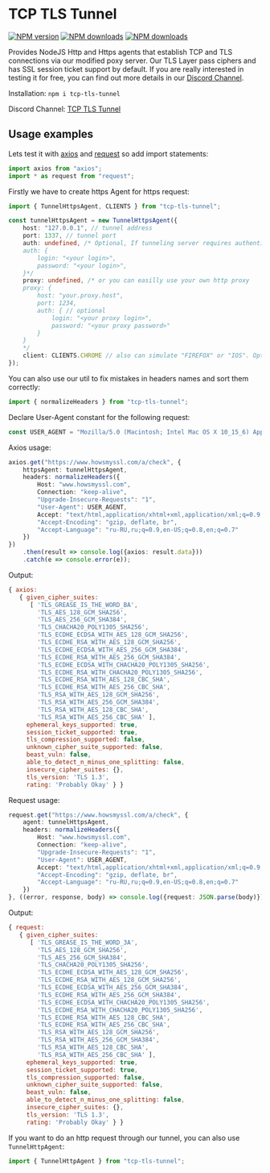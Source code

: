 # TCP TLS Tunnel

<!-- BADGES/ -->
<span class="badge-npmversion"><a href="https://npmjs.org/package/tcp-tls-tunnel" title="View this project on NPM"><img src="https://img.shields.io/npm/v/tcp-tls-tunnel.svg" alt="NPM version" /></a></span>
<span class="badge-npmdownloads"><a href="https://npmjs.org/package/tcp-tls-tunnel" title="View this project on NPM"><img src="https://img.shields.io/npm/dm/tcp-tls-tunnel.svg" alt="NPM downloads" /></a></span>
<span class="badge-typescript"><a href="https://github.com/Arteha/tcp-tls-tunnel" title="View this project on GitHub"><img src="https://img.shields.io/npm/types/tcp-tls-tunnel.svg" alt="NPM downloads" /></a></span>
<!-- /BADGES -->

Provides NodeJS Http and Https agents that establish TCP and TLS connections via our modified poxy server.
Our TLS Layer pass ciphers and has SSL session ticket support by default.
If you are really interested in testing it for free, you can find out more details in our [Discord Channel](https://discord.gg/4HRVxNP).

Installation: `npm i tcp-tls-tunnel`

Discord Channel: [ TCP TLS Tunnel](https://discord.gg/4HRVxNP)

## Usage examples

Lets test it with [axios](https://npmjs.org/package/axios) and [request](https://npmjs.org/package/request) so add import statements:
```typescript
import axios from "axios";
import * as request from "request";
```

Firstly we have to create https Agent for https request:
```typescript
import { TunnelHttpsAgent, CLIENTS } from "tcp-tls-tunnel";

const tunnelHttpsAgent = new TunnelHttpsAgent({
    host: "127.0.0.1", // tunnel address
    port: 1337, // tunnel port
    auth: undefined, /* Optional, If tunneling server requires authentication, then pass credentials:
    auth: {
        login: "<your login>",
        password: "<your login>",
    }*/
    proxy: undefined, /* or you can easilly use your own http proxy
    proxy: {
        host: "your.proxy.host",
        port: 1234,
        auth: { // optional
            login: "<your proxy login>",
            password: "<your proxy password>"
        }
    }
    */
    client: CLIENTS.CHROME // also can simulate "FIREFOX" or "IOS". Optional. Default: "CHROME"
});
```

You can also use our util to fix mistakes in headers names and sort them correctly:
```typescript
import { normalizeHeaders } from "tcp-tls-tunnel";
```

Declare User-Agent constant for the following request:
```typescript
const USER_AGENT = "Mozilla/5.0 (Macintosh; Intel Mac OS X 10_15_6) AppleWebKit/537.36 (KHTML, like Gecko) Chrome/85.0.4183.102 Safari/537.36";
```

Axios usage:
```typescript
axios.get("https://www.howsmyssl.com/a/check", {
    httpsAgent: tunnelHttpsAgent,
    headers: normalizeHeaders({
        Host: "www.howsmyssl.com",
        Connection: "keep-alive",
        "Upgrade-Insecure-Requests": "1",
        "User-Agent": USER_AGENT,
        Accept: "text/html,application/xhtml+xml,application/xml;q=0.9,image/webp,image/apng,/;q=0.8,application/signed-exchange;v=b3;q=0.9",
        "Accept-Encoding": "gzip, deflate, br",
        "Accept-Language": "ru-RU,ru;q=0.9,en-US;q=0.8,en;q=0.7"
    })
})
    .then(result => console.log({axios: result.data}))
    .catch(e => console.error(e));
```
Output:
```javascript
{ axios:
   { given_cipher_suites:
      [ 'TLS_GREASE_IS_THE_WORD_BA',
        'TLS_AES_128_GCM_SHA256',
        'TLS_AES_256_GCM_SHA384',
        'TLS_CHACHA20_POLY1305_SHA256',
        'TLS_ECDHE_ECDSA_WITH_AES_128_GCM_SHA256',
        'TLS_ECDHE_RSA_WITH_AES_128_GCM_SHA256',
        'TLS_ECDHE_ECDSA_WITH_AES_256_GCM_SHA384',
        'TLS_ECDHE_RSA_WITH_AES_256_GCM_SHA384',
        'TLS_ECDHE_ECDSA_WITH_CHACHA20_POLY1305_SHA256',
        'TLS_ECDHE_RSA_WITH_CHACHA20_POLY1305_SHA256',
        'TLS_ECDHE_RSA_WITH_AES_128_CBC_SHA',
        'TLS_ECDHE_RSA_WITH_AES_256_CBC_SHA',
        'TLS_RSA_WITH_AES_128_GCM_SHA256',
        'TLS_RSA_WITH_AES_256_GCM_SHA384',
        'TLS_RSA_WITH_AES_128_CBC_SHA',
        'TLS_RSA_WITH_AES_256_CBC_SHA' ],
     ephemeral_keys_supported: true,
     session_ticket_supported: true,
     tls_compression_supported: false,
     unknown_cipher_suite_supported: false,
     beast_vuln: false,
     able_to_detect_n_minus_one_splitting: false,
     insecure_cipher_suites: {},
     tls_version: 'TLS 1.3',
     rating: 'Probably Okay' } }
```

Request usage:
```typescript
request.get("https://www.howsmyssl.com/a/check", {
    agent: tunnelHttpsAgent,
    headers: normalizeHeaders({
        Host: "www.howsmyssl.com",
        Connection: "keep-alive",
        "Upgrade-Insecure-Requests": "1",
        "User-Agent": USER_AGENT,
        Accept: "text/html,application/xhtml+xml,application/xml;q=0.9,image/webp,image/apng,/;q=0.8,application/signed-exchange;v=b3;q=0.9",
        "Accept-Encoding": "gzip, deflate, br",
        "Accept-Language": "ru-RU,ru;q=0.9,en-US;q=0.8,en;q=0.7"
    })
}, ((error, response, body) => console.log({request: JSON.parse(body)})));
```
Output:
```javascript
{ request:
   { given_cipher_suites:
      [ 'TLS_GREASE_IS_THE_WORD_3A',
        'TLS_AES_128_GCM_SHA256',
        'TLS_AES_256_GCM_SHA384',
        'TLS_CHACHA20_POLY1305_SHA256',
        'TLS_ECDHE_ECDSA_WITH_AES_128_GCM_SHA256',
        'TLS_ECDHE_RSA_WITH_AES_128_GCM_SHA256',
        'TLS_ECDHE_ECDSA_WITH_AES_256_GCM_SHA384',
        'TLS_ECDHE_RSA_WITH_AES_256_GCM_SHA384',
        'TLS_ECDHE_ECDSA_WITH_CHACHA20_POLY1305_SHA256',
        'TLS_ECDHE_RSA_WITH_CHACHA20_POLY1305_SHA256',
        'TLS_ECDHE_RSA_WITH_AES_128_CBC_SHA',
        'TLS_ECDHE_RSA_WITH_AES_256_CBC_SHA',
        'TLS_RSA_WITH_AES_128_GCM_SHA256',
        'TLS_RSA_WITH_AES_256_GCM_SHA384',
        'TLS_RSA_WITH_AES_128_CBC_SHA',
        'TLS_RSA_WITH_AES_256_CBC_SHA' ],
     ephemeral_keys_supported: true,
     session_ticket_supported: true,
     tls_compression_supported: false,
     unknown_cipher_suite_supported: false,
     beast_vuln: false,
     able_to_detect_n_minus_one_splitting: false,
     insecure_cipher_suites: {},
     tls_version: 'TLS 1.3',
     rating: 'Probably Okay' } }
```

If you want to do an http request through our tunnel, you can also use `TunnelHttpAgent`:

```typescript
import { TunnelHttpAgent } from "tcp-tls-tunnel";
```
